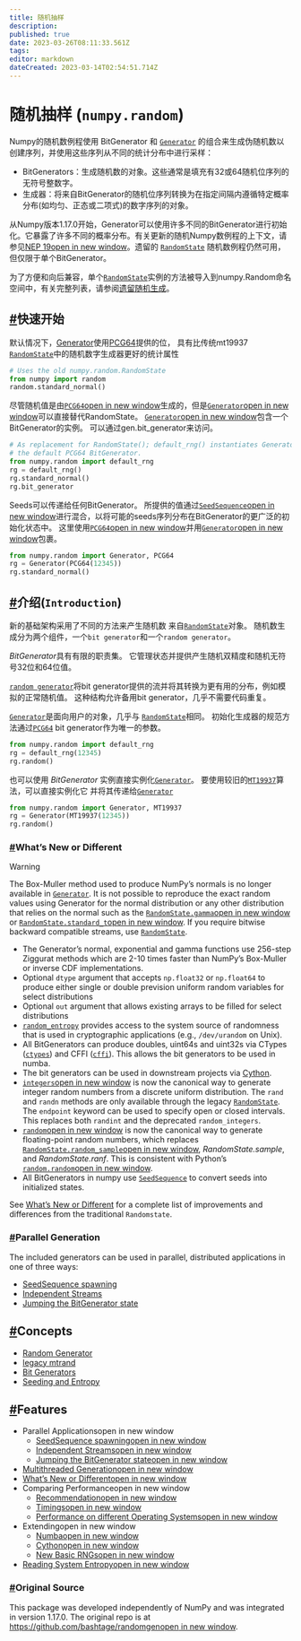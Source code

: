 ```yaml
---
title: 随机抽样
description: 
published: true
date: 2023-03-26T08:11:33.561Z
tags: 
editor: markdown
dateCreated: 2023-03-14T02:54:51.714Z
---
```


# 随机抽样 (`numpy.random`)

Numpy的随机数例程使用 BitGenerator 和 [`Generator`](https://www.numpy.org.cn/reference/routines/generator.html#numpy.random.Generator) 的组合来生成伪随机数以创建序列，并使用这些序列从不同的统计分布中进行采样：

- BitGenerators：生成随机数的对象。这些通常是填充有32或64随机位序列的无符号整数字。
- 生成器：将来自BitGenerator的随机位序列转换为在指定间隔内遵循特定概率分布(如均匀、正态或二项式)的数字序列的对象。

从Numpy版本1.17.0开始，Generator可以使用许多不同的BitGenerator进行初始化。它暴露了许多不同的概率分布。有关更新的随机Numpy数例程的上下文，请参见[NEP 19open in new window](https://www.numpy.org/neps/nep-0019-rng-policy.html)。遗留的 [`RandomState`](https://www.numpy.org.cn/reference/routines/legacy.html#numpy.random.mtrand.RandomState) 随机数例程仍然可用，但仅限于单个BitGenerator。

为了方便和向后兼容，单个[`RandomState`](https://www.numpy.org.cn/reference/routines/legacy.html#numpy.random.mtrand.RandomState)实例的方法被导入到numpy.Random命名空间中，有关完整列表，请参阅[遗留随机生成](https://www.numpy.org.cn/reference/routines/legacy.html#legacy)。

## [#](https://www.numpy.org.cn/reference/routines/random.html#快速开始)快速开始

默认情况下，[Generator](https://www.numpy.org.cn/reference/routines/generator.html#numpy.random.Generator)使用[PCG64](https://www.numpy.org.cn/reference/routines/bit_generators/pcg64.html#numpy.random.pcg64.PCG64)提供的位， 具有比传统mt19937 [`RandomState`](https://www.numpy.org.cn/reference/routines/legacy.html#numpy.random.mtrand.RandomState)中的随机数字生成器更好的统计属性

```python
# Uses the old numpy.random.RandomState
from numpy import random
random.standard_normal()
```

尽管随机值是由[`PCG64`open in new window](https://numpy.org/doc/1.17/reference/random/bit_generators/pcg64.html#numpy.random.pcg64.PCG64)生成的，但是[`Generator`open in new window](https://numpy.org/doc/1.17/reference/random/generator.html#numpy.random.Generator)可以直接替代RandomState。 [`Generator`open in new window](https://numpy.org/doc/1.17/reference/random/generator.html#numpy.random.Generator)包含一个BitGenerator的实例。 可以通过gen.bit_generator来访问。

```Python
# As replacement for RandomState(); default_rng() instantiates Generator with
# the default PCG64 BitGenerator.
from numpy.random import default_rng
rg = default_rng()
rg.standard_normal()
rg.bit_generator
```

Seeds可以传递给任何BitGenerator。 所提供的值通过[`SeedSequence`open in new window](https://numpy.org/doc/1.17/reference/random/bit_generators/generated/numpy.random.SeedSequence.html#numpy.random.SeedSequence)进行混合，以将可能的seeds序列分布在BitGenerator的更广泛的初始化状态中。 这里使用[`PCG64`open in new window](https://numpy.org/doc/1.17/reference/random/bit_generators/pcg64.html#numpy.random.pcg64.PCG64)并用[`Generator`open in new window](https://numpy.org/doc/1.17/reference/random/generator.html#numpy.random.Generator)包裹。

```python
from numpy.random import Generator, PCG64
rg = Generator(PCG64(12345))
rg.standard_normal()
```

## [#](https://www.numpy.org.cn/reference/routines/random.html#介绍-introduction)介绍(`Introduction`)

新的基础架构采用了不同的方法来产生随机数 来自[`RandomState`](https://www.numpy.org.cn/reference/routines/legacy.html＃numpy.random.mtrand.RandomState)对象。 随机数生成分为两个组件，一个`bit generator`和一个`random generator`。

*BitGenerator*具有有限的职责集。 它管理状态并提供产生随机双精度和随机无符号32位和64位值。

[`random generator`](https://www.numpy.org.cn/reference/routines/generator.html＃numpy.random.Generator)将bit generator提供的流并将其转换为更有用的分布，例如模拟的正常随机值。 这种结构允许备用bit generator，几乎不需要代码重复。

[`Generator`](https://www.numpy.org.cn/reference/routines/generator.html＃numpy.random.Generator)是面向用户的对象，几乎与 [`RandomState`](https://www.numpy.org.cn/reference/routines/legacy.html＃numpy.random.mtrand.RandomState)相同。 初始化生成器的规范方法通过[`PCG64`](https://www.numpy.org.cn/reference/routines/bit_generators/pcg64.html#numpy.random.pcg64.PCG64) bit generator作为唯一的参数。

```python
from numpy.random import default_rng
rg = default_rng(12345)
rg.random()
```

也可以使用 *BitGenerator* 实例直接实例化[`Generator`](https://www.numpy.org.cn/reference/routines/generator.html#numpy.random.Generator)。 要使用较旧的[`MT19937`](https://www.numpy.org.cn/reference/routines/bit_generators/mt19937.html#numpy.random.mt19937.MT19937)算法，可以直接实例化它 并将其传递给[`Generator`](https://www.numpy.org.cn/reference/routines/generator.html#numpy.random.Generator)

```python
from numpy.random import Generator, MT19937
rg = Generator(MT19937(12345))
rg.random()
```

### [#](https://www.numpy.org.cn/reference/routines/random.html#what-s-new-or-different)What’s New or Different

Warning

The Box-Muller method used to produce NumPy’s normals is no longer available in [`Generator`](https://www.numpy.org.cn/reference/routines/generator.html#numpy.random.Generator). It is not possible to reproduce the exact random values using Generator for the normal distribution or any other distribution that relies on the normal such as the [`RandomState.gamma`open in new window](https://numpy.org/devdocs/reference/generated/numpy.random.mtrand.RandomState.gamma.html#numpy.random.mtrand.RandomState.gamma) or [`RandomState.standard_t`open in new window](https://numpy.org/devdocs/reference/generated/numpy.random.mtrand.RandomState.standard_t.html#numpy.random.mtrand.RandomState.standard_t). If you require bitwise backward compatible streams, use [`RandomState`](https://www.numpy.org.cn/reference/routines/legacy.html#numpy.random.mtrand.RandomState).

- The Generator’s normal, exponential and gamma functions use 256-step Ziggurat methods which are 2-10 times faster than NumPy’s Box-Muller or inverse CDF implementations.
- Optional `dtype` argument that accepts `np.float32` or `np.float64` to produce either single or double prevision uniform random variables for select distributions
- Optional `out` argument that allows existing arrays to be filled for select distributions
- [`random_entropy`](https://www.numpy.org.cn/reference/routines/entropy.html#numpy.random.entropy.random_entropy) provides access to the system source of randomness that is used in cryptographic applications (e.g., `/dev/urandom` on Unix).
- All BitGenerators can produce doubles, uint64s and uint32s via CTypes ([`ctypes`](https://www.numpy.org.cn/reference/routines/bit_generators/generated/numpy.random.pcg64.PCG64.ctypes.html#numpy.random.pcg64.PCG64.ctypes)) and CFFI ([`cffi`](https://www.numpy.org.cn/reference/routines/bit_generators/generated/numpy.random.pcg64.PCG64.cffi.html#numpy.random.pcg64.PCG64.cffi)). This allows the bit generators to be used in numba.
- The bit generators can be used in downstream projects via [Cython](https://www.numpy.org.cn/reference/routines/extending.html#randomgen-cython).
- [`integers`open in new window](https://numpy.org/devdocs/reference/generated/numpy.random.Generator.integers.html#numpy.random.Generator.integers) is now the canonical way to generate integer random numbers from a discrete uniform distribution. The `rand` and `randn` methods are only available through the legacy [`RandomState`](https://www.numpy.org.cn/reference/routines/legacy.html#numpy.random.mtrand.RandomState). The `endpoint` keyword can be used to specify open or closed intervals. This replaces both `randint` and the deprecated `random_integers`.
- [`random`open in new window](https://numpy.org/devdocs/reference/generated/numpy.random.Generator.random.html#numpy.random.Generator.random) is now the canonical way to generate floating-point random numbers, which replaces [`RandomState.random_sample`open in new window](https://numpy.org/devdocs/reference/generated/numpy.random.mtrand.RandomState.random_sample.html#numpy.random.mtrand.RandomState.random_sample), *RandomState.sample*, and *RandomState.ranf*. This is consistent with Python’s [`random.random`open in new window](https://docs.python.org/dev/library/random.html#random.random).
- All BitGenerators in numpy use [`SeedSequence`](https://www.numpy.org.cn/reference/routines/bit_generators/generated/numpy.random.SeedSequence.html#numpy.random.SeedSequence) to convert seeds into initialized states.

See [What’s New or Different](https://www.numpy.org.cn/reference/routines/new-or-different.html#new-or-different) for a complete list of improvements and differences from the traditional `Randomstate`.

### [#](https://www.numpy.org.cn/reference/routines/random.html#parallel-generation)Parallel Generation

The included generators can be used in parallel, distributed applications in one of three ways:

- [SeedSequence spawning](https://www.numpy.org.cn/reference/routines/parallel.html#seedsequence-spawn)
- [Independent Streams](https://www.numpy.org.cn/reference/routines/parallel.html#independent-streams)
- [Jumping the BitGenerator state](https://www.numpy.org.cn/reference/routines/parallel.html#parallel-jumped)

## [#](https://www.numpy.org.cn/reference/routines/random.html#concepts)Concepts

- [Random Generator](https://www.numpy.org.cn/reference/routines/generator.html)
- [legacy mtrand](https://www.numpy.org.cn/reference/routines/legacy.html)
- [Bit Generators](https://www.numpy.org.cn/reference/routines/index.html)
- [Seeding and Entropy](https://www.numpy.org.cn/reference/routines/parallel.html#seedsequence-spawn)

## [#](https://www.numpy.org.cn/reference/routines/random.html#features)Features

- Parallel Applicationsopen in new window
  - [SeedSequence spawningopen in new window](https://www.numpy.org/devdocs/reference/random/parallel.html#seedsequence-spawning)
  - [Independent Streamsopen in new window](https://www.numpy.org/devdocs/reference/random/parallel.html#independent-streams)
  - [Jumping the BitGenerator stateopen in new window](https://www.numpy.org/devdocs/reference/random/parallel.html#jumping-the-bitgenerator-state)
- [Multithreaded Generationopen in new window](https://www.numpy.org/devdocs/reference/random/multithreading.html)
- [What’s New or Differentopen in new window](https://www.numpy.org/devdocs/reference/random/new-or-different.html)
- Comparing Performanceopen in new window
  - [Recommendationopen in new window](https://www.numpy.org/devdocs/reference/random/performance.html#recommendation)
  - [Timingsopen in new window](https://www.numpy.org/devdocs/reference/random/performance.html#timings)
  - [Performance on different Operating Systemsopen in new window](https://www.numpy.org/devdocs/reference/random/performance.html#performance-on-different-operating-systems)
- Extendingopen in new window
  - [Numbaopen in new window](https://www.numpy.org/devdocs/reference/random/extending.html#numba)
  - [Cythonopen in new window](https://www.numpy.org/devdocs/reference/random/extending.html#cython)
  - [New Basic RNGsopen in new window](https://www.numpy.org/devdocs/reference/random/extending.html#new-basic-rngs)
- [Reading System Entropyopen in new window](https://www.numpy.org/devdocs/reference/random/entropy.html)

### [#](https://www.numpy.org.cn/reference/routines/random.html#original-source)Original Source

This package was developed independently of NumPy and was integrated in version 1.17.0. The original repo is at [https://github.com/bashtage/randomgenopen in new window](https://github.com/bashtage/randomgen).

